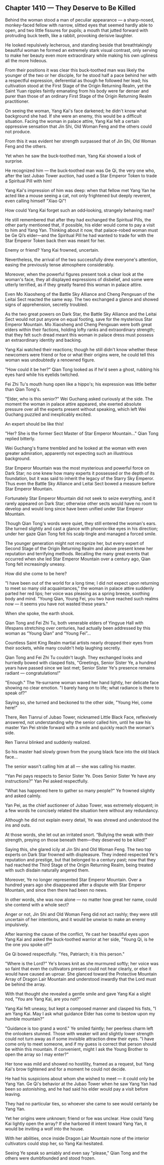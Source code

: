 ## Chapter 1410 — They Deserve to Be Killed

Behind the woman stood a man of peculiar appearance — a sharp-nosed, monkey-faced fellow with narrow, slitted eyes that seemed hardly able to open, and two little fissures for pupils; a mouth that jutted forward with protruding buck teeth, like a rabbit, provoking derisive laughter.

He looked repulsively lecherous, and standing beside that breathtakingly beautiful woman he formed an extremely stark visual contrast, only serving to make her beauty even more extraordinary while making his own ugliness all the more hideous.

From their positions it was clear this buck‑toothed man was likely the younger of the two or her disciple, for he stood half a pace behind her with a respectful expression, deferential as though he followed her lead; his cultivation stood at the First Stage of the Origin Returning Realm, yet the Saint Yuan ripples faintly emanating from his body were far denser and purer than those of an ordinary First Stage of the Origin Returning Realm practitioner.

On seeing the woman, Yang Kai's face darkened; he didn't know what background she had. If she were an enemy, this would be a difficult situation. Facing the woman in palace attire, Yang Kai felt a certain oppressive sensation that Jin Shi, Old Woman Feng and the others could not produce.

From this it was evident her strength surpassed that of Jin Shi, Old Woman Feng and the others.

Yet when he saw the buck‑toothed man, Yang Kai showed a look of surprise.

He recognized him — the buck‑toothed man was Ge Qi, the very one who, after the last Jubao Tower auction, had used a Star Emperor Token to trade a Spiritual Pill with him!

Yang Kai's impression of him was deep: when that fellow met Yang Yan he acted like a mouse seeing a cat, not only frightened but deeply reverent, even calling himself "Xiao Qi"!

How could Yang Kai forget such an odd‑looking, strangely behaving man?

He still remembered that after they had exchanged the Spiritual Pills, the other party mentioned that, if possible, his elder would come to pay a visit to him and Yang Yan. Thinking about it now, that palace-robed woman must be Ge Qi’s elder—and the Spiritual Pill he had wanted to trade for with the Star Emperor Token back then was meant for her.

Enemy or friend? Yang Kai frowned, uncertain.

Nevertheless, the arrival of the two successfully drew everyone's attention, easing the previously tense atmosphere considerably.

Moreover, when the powerful figures present took a clear look at the woman's face, they all displayed expressions of disbelief, and some were utterly terrified, as if they greatly feared this woman in palace attire.

Even Mo Xiaosheng of the Battle Sky Alliance and Cheng Pengxuan of the Leitai Sect reacted the same way. The two exchanged a glance and showed signs of apprehension, secretly troubled.

As the two great powers on Dark Star, the Battle Sky Alliance and the Leitai Sect would not put anyone on equal footing, save for the mysterious Star Emperor Mountain. Mo Xiaosheng and Cheng Pengxuan were both great elders within their factions, holding lofty ranks and extraordinary strength; that they felt such dread meant this woman in palace dress must possess an extraordinary identity and backing.

Yang Kai watched their reactions; though he still didn't know whether these newcomers were friend or foe or what their origins were, he could tell this woman was undoubtedly a renowned figure.

"How could it be her?" Qian Tong looked as if he'd seen a ghost, rubbing his eyes hard while his eyelids twitched.

Fei Zhi Tu's mouth hung open like a hippo's; his expression was little better than Qian Tong's.

"Elder, who is this senior?" Wei Guchang asked curiously at the side. The moment the woman in palace attire appeared, she exerted absolute pressure over all the experts present without speaking, which left Wei Guchang puzzled and inexplicably excited.

An expert should be like this!

"Her? She is the former Sect Master of Star Emperor Mountain..." Qian Tong replied bitterly.

Wei Guchang's frame trembled and he looked at the woman with even greater admiration, apparently not expecting such an illustrious background.

Star Emperor Mountain was the most mysterious and powerful force on Dark Star; no one knew how many experts it possessed or the depth of its foundation, but it was said to inherit the legacy of the Starry Sky Emperor. Thus even the Battle Sky Alliance and Leitai Sect bowed a measure before Star Emperor Mountain.

Fortunately Star Emperor Mountain did not seek to seize everything, and it rarely appeared on Dark Star; otherwise other sects would have no room to develop and would long since have been unified under Star Emperor Mountain.

Though Qian Tong's words were quiet, they still entered the woman's ears. She turned slightly and cast a glance with phoenix‑like eyes in his direction; under her gaze Qian Tong felt his scalp tingle and managed a forced smile.

The younger generation might not recognize her, but every expert of Second Stage of the Origin Returning Realm and above present knew her reputation and terrifying methods. Recalling the many great events that occurred when she led Star Emperor Mountain over a century ago, Qian Tong felt increasingly uneasy.

How did she come to be here?

"I have been out of the world for a long time; I did not expect upon returning to meet so many old acquaintances," the woman in palace attire suddenly parted her red lips; her voice was pleasing as a spring breeze, soothing body and mind. "Young Qian, Young Fei, you two have reached such realms now — it seems you have not wasted these years."

When she spoke, the earth shook.

Qian Tong and Fei Zhi Tu, both venerable elders of Yingyue Hall with lifespans stretching over centuries, had actually been addressed by this woman as “Young Qian” and “Young Fei”…

Countless Saint King Realm martial artists nearly dropped their eyes from their sockets, while many couldn't help laughing secretly.

Qian Tong and Fei Zhi Tu couldn't laugh. They exchanged looks and hurriedly bowed with clasped fists, "Greetings, Senior Sister Ye, a hundred years have passed since we last met; Senior Sister Ye's presence remains radiant — congratulations!"

"Enough." The Ye‑surname woman waved her hand lightly, her delicate face showing no clear emotion. "I barely hang on to life; what radiance is there to speak of?"

Saying so, she turned and beckoned to the other side, "Young Hei, come here!"

There, Ren Tianrui of Jubao Tower, nicknamed Little Black Face, reflexively answered, not understanding why the senior called him, until he saw his master Yan Pei stride forward with a smile and quickly reach the woman's side.

Ren Tianrui blinked and suddenly realized.

So his master had slowly grown from the young black face into the old black face...

The senior wasn't calling him at all — she was calling his master.

"Yan Pei pays respects to Senior Sister Ye. Does Senior Sister Ye have any instructions?" Yan Pei asked respectfully.

"What has happened here to gather so many people?" Ye frowned slightly and asked calmly.

Yan Pei, as the chief auctioneer of Jubao Tower, was extremely eloquent; in a few words he concisely related the situation here without any redundancy.

Although he did not explain every detail, Ye was shrewd and understood the ins and outs.

At those words, she let out an irritated snort. “Bullying the weak with their strength, preying on those beneath them—they deserved to be killed!”

Saying this, she glared icily at Jin Shi and Old Woman Feng. The two top experts on Dark Star frowned with displeasure. They indeed respected Ye's reputation and prestige, but that belonged to a century past; now that they had reached the Third Stage of the Origin Returning Realm, being treated with such disdain naturally angered them.

Moreover, Ye no longer represented Star Emperor Mountain. Over a hundred years ago she disappeared after a dispute with Star Emperor Mountain, and since then there had been no news.

In other words, she was now alone — no matter how great her name, could she contend with a whole sect?

Anger or not, Jin Shi and Old Woman Feng did not act rashly; they were still uncertain of her intentions, and it would be unwise to make an enemy impulsively.

After learning the cause of the conflict, Ye cast her beautiful eyes upon Yang Kai and asked the buck‑toothed warrior at her side, "Young Qi, is he the one you spoke of?"

Ge Qi bowed respectfully. "Yes, Patriarch; it is this person."

"Where is the Lord?" Ye's brows knit as she murmured softly; her voice was so faint that even the cultivators present could not hear clearly, or else it would have caused an uproar. She glanced toward the Protective Mountain Array of Dragon Lair Mountain and understood inwardly that the Lord must be behind the array.

With that thought she revealed a gentle smile and gave Yang Kai a slight nod, "You are Yang Kai, are you not?"

Yang Kai felt uneasy, but kept a composed manner and clasped his fists, "I am Yang Kai. May I ask what guidance Elder has come to bestow upon my humble mountain?”

"Guidance is too grand a word." Ye smiled faintly; her peerless charm left the onlookers stunned. Those with weaker will and slightly lower strength could not turn away as if some invisible attraction drew their eyes. "I have come only to meet someone, and if my guess is correct that person should be within this mountain. If convenient, might I ask the Young Brother to open the array so I may enter?"

Her tone was mild and showed no hostility, framed as a request, but Yang Kai's brow tightened and for a moment he could not decide.

He had his suspicions about whom she wished to meet — it could only be Yang Yan. Ge Qi's behavior at the Jubao Tower when he saw Yang Yan had been so astonishing, and he had said his elder would pay a visit before leaving.

They had no particular ties, so whoever she came to see would certainly be Yang Yan.

Yet her origins were unknown; friend or foe was unclear. How could Yang Kai lightly open the array? If she harbored ill intent toward Yang Yan, it would be inviting a wolf into the house.

With her abilities, once inside Dragon Lair Mountain none of the interior cultivators could stop her, so Yang Kai hesitated.

Seeing Ye speak so amiably and even say "please," Qian Tong and the others were dumbfounded and stood frozen.